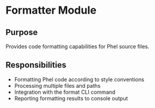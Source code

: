 # Formatter Module

## Purpose
Provides code formatting capabilities for Phel source files.

## Responsibilities
- Formatting Phel code according to style conventions
- Processing multiple files and paths
- Integration with the format CLI command
- Reporting formatting results to console output
